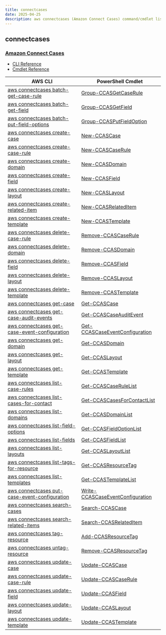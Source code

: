 ```yaml
---
title: connectcases
date: 2025-04-25
description: aws connectcases (Amazon Connect Cases) command/cmdlet list.
---
```


## connectcases

### [Amazon Connect Cases](https://aws.amazon.com/connect/cases/)

* [CLI Reference](https://awscli.amazonaws.com/v2/documentation/api/latest/reference/connectcases/index.html)
* [Cmdlet Reference](https://docs.aws.amazon.com/powershell/latest/reference/items/ConnectCases_cmdlets.html)

|AWS CLI|PowerShell Cmdlet|
|----|----|
|[aws connectcases batch-get-case-rule](https://awscli.amazonaws.com/v2/documentation/api/latest/reference/connectcases/batch-get-case-rule.html)|[Group-CCASGetCaseRule](https://docs.aws.amazon.com/powershell/latest/reference/items/Group-CCASGetCaseRule.html)|
|[aws connectcases batch-get-field](https://awscli.amazonaws.com/v2/documentation/api/latest/reference/connectcases/batch-get-field.html)|[Group-CCASGetField](https://docs.aws.amazon.com/powershell/latest/reference/items/Group-CCASGetField.html)|
|[aws connectcases batch-put-field-options](https://awscli.amazonaws.com/v2/documentation/api/latest/reference/connectcases/batch-put-field-options.html)|[Group-CCASPutFieldOption](https://docs.aws.amazon.com/powershell/latest/reference/items/Group-CCASPutFieldOption.html)|
|[aws connectcases create-case](https://awscli.amazonaws.com/v2/documentation/api/latest/reference/connectcases/create-case.html)|[New-CCASCase](https://docs.aws.amazon.com/powershell/latest/reference/items/New-CCASCase.html)|
|[aws connectcases create-case-rule](https://awscli.amazonaws.com/v2/documentation/api/latest/reference/connectcases/create-case-rule.html)|[New-CCASCaseRule](https://docs.aws.amazon.com/powershell/latest/reference/items/New-CCASCaseRule.html)|
|[aws connectcases create-domain](https://awscli.amazonaws.com/v2/documentation/api/latest/reference/connectcases/create-domain.html)|[New-CCASDomain](https://docs.aws.amazon.com/powershell/latest/reference/items/New-CCASDomain.html)|
|[aws connectcases create-field](https://awscli.amazonaws.com/v2/documentation/api/latest/reference/connectcases/create-field.html)|[New-CCASField](https://docs.aws.amazon.com/powershell/latest/reference/items/New-CCASField.html)|
|[aws connectcases create-layout](https://awscli.amazonaws.com/v2/documentation/api/latest/reference/connectcases/create-layout.html)|[New-CCASLayout](https://docs.aws.amazon.com/powershell/latest/reference/items/New-CCASLayout.html)|
|[aws connectcases create-related-item](https://awscli.amazonaws.com/v2/documentation/api/latest/reference/connectcases/create-related-item.html)|[New-CCASRelatedItem](https://docs.aws.amazon.com/powershell/latest/reference/items/New-CCASRelatedItem.html)|
|[aws connectcases create-template](https://awscli.amazonaws.com/v2/documentation/api/latest/reference/connectcases/create-template.html)|[New-CCASTemplate](https://docs.aws.amazon.com/powershell/latest/reference/items/New-CCASTemplate.html)|
|[aws connectcases delete-case-rule](https://awscli.amazonaws.com/v2/documentation/api/latest/reference/connectcases/delete-case-rule.html)|[Remove-CCASCaseRule](https://docs.aws.amazon.com/powershell/latest/reference/items/Remove-CCASCaseRule.html)|
|[aws connectcases delete-domain](https://awscli.amazonaws.com/v2/documentation/api/latest/reference/connectcases/delete-domain.html)|[Remove-CCASDomain](https://docs.aws.amazon.com/powershell/latest/reference/items/Remove-CCASDomain.html)|
|[aws connectcases delete-field](https://awscli.amazonaws.com/v2/documentation/api/latest/reference/connectcases/delete-field.html)|[Remove-CCASField](https://docs.aws.amazon.com/powershell/latest/reference/items/Remove-CCASField.html)|
|[aws connectcases delete-layout](https://awscli.amazonaws.com/v2/documentation/api/latest/reference/connectcases/delete-layout.html)|[Remove-CCASLayout](https://docs.aws.amazon.com/powershell/latest/reference/items/Remove-CCASLayout.html)|
|[aws connectcases delete-template](https://awscli.amazonaws.com/v2/documentation/api/latest/reference/connectcases/delete-template.html)|[Remove-CCASTemplate](https://docs.aws.amazon.com/powershell/latest/reference/items/Remove-CCASTemplate.html)|
|[aws connectcases get-case](https://awscli.amazonaws.com/v2/documentation/api/latest/reference/connectcases/get-case.html)|[Get-CCASCase](https://docs.aws.amazon.com/powershell/latest/reference/items/Get-CCASCase.html)|
|[aws connectcases get-case-audit-events](https://awscli.amazonaws.com/v2/documentation/api/latest/reference/connectcases/get-case-audit-events.html)|[Get-CCASCaseAuditEvent](https://docs.aws.amazon.com/powershell/latest/reference/items/Get-CCASCaseAuditEvent.html)|
|[aws connectcases get-case-event-configuration](https://awscli.amazonaws.com/v2/documentation/api/latest/reference/connectcases/get-case-event-configuration.html)|[Get-CCASCaseEventConfiguration](https://docs.aws.amazon.com/powershell/latest/reference/items/Get-CCASCaseEventConfiguration.html)|
|[aws connectcases get-domain](https://awscli.amazonaws.com/v2/documentation/api/latest/reference/connectcases/get-domain.html)|[Get-CCASDomain](https://docs.aws.amazon.com/powershell/latest/reference/items/Get-CCASDomain.html)|
|[aws connectcases get-layout](https://awscli.amazonaws.com/v2/documentation/api/latest/reference/connectcases/get-layout.html)|[Get-CCASLayout](https://docs.aws.amazon.com/powershell/latest/reference/items/Get-CCASLayout.html)|
|[aws connectcases get-template](https://awscli.amazonaws.com/v2/documentation/api/latest/reference/connectcases/get-template.html)|[Get-CCASTemplate](https://docs.aws.amazon.com/powershell/latest/reference/items/Get-CCASTemplate.html)|
|[aws connectcases list-case-rules](https://awscli.amazonaws.com/v2/documentation/api/latest/reference/connectcases/list-case-rules.html)|[Get-CCASCaseRuleList](https://docs.aws.amazon.com/powershell/latest/reference/items/Get-CCASCaseRuleList.html)|
|[aws connectcases list-cases-for-contact](https://awscli.amazonaws.com/v2/documentation/api/latest/reference/connectcases/list-cases-for-contact.html)|[Get-CCASCasesForContactList](https://docs.aws.amazon.com/powershell/latest/reference/items/Get-CCASCasesForContactList.html)|
|[aws connectcases list-domains](https://awscli.amazonaws.com/v2/documentation/api/latest/reference/connectcases/list-domains.html)|[Get-CCASDomainList](https://docs.aws.amazon.com/powershell/latest/reference/items/Get-CCASDomainList.html)|
|[aws connectcases list-field-options](https://awscli.amazonaws.com/v2/documentation/api/latest/reference/connectcases/list-field-options.html)|[Get-CCASFieldOptionList](https://docs.aws.amazon.com/powershell/latest/reference/items/Get-CCASFieldOptionList.html)|
|[aws connectcases list-fields](https://awscli.amazonaws.com/v2/documentation/api/latest/reference/connectcases/list-fields.html)|[Get-CCASFieldList](https://docs.aws.amazon.com/powershell/latest/reference/items/Get-CCASFieldList.html)|
|[aws connectcases list-layouts](https://awscli.amazonaws.com/v2/documentation/api/latest/reference/connectcases/list-layouts.html)|[Get-CCASLayoutList](https://docs.aws.amazon.com/powershell/latest/reference/items/Get-CCASLayoutList.html)|
|[aws connectcases list-tags-for-resource](https://awscli.amazonaws.com/v2/documentation/api/latest/reference/connectcases/list-tags-for-resource.html)|[Get-CCASResourceTag](https://docs.aws.amazon.com/powershell/latest/reference/items/Get-CCASResourceTag.html)|
|[aws connectcases list-templates](https://awscli.amazonaws.com/v2/documentation/api/latest/reference/connectcases/list-templates.html)|[Get-CCASTemplateList](https://docs.aws.amazon.com/powershell/latest/reference/items/Get-CCASTemplateList.html)|
|[aws connectcases put-case-event-configuration](https://awscli.amazonaws.com/v2/documentation/api/latest/reference/connectcases/put-case-event-configuration.html)|[Write-CCASCaseEventConfiguration](https://docs.aws.amazon.com/powershell/latest/reference/items/Write-CCASCaseEventConfiguration.html)|
|[aws connectcases search-cases](https://awscli.amazonaws.com/v2/documentation/api/latest/reference/connectcases/search-cases.html)|[Search-CCASCase](https://docs.aws.amazon.com/powershell/latest/reference/items/Search-CCASCase.html)|
|[aws connectcases search-related-items](https://awscli.amazonaws.com/v2/documentation/api/latest/reference/connectcases/search-related-items.html)|[Search-CCASRelatedItem](https://docs.aws.amazon.com/powershell/latest/reference/items/Search-CCASRelatedItem.html)|
|[aws connectcases tag-resource](https://awscli.amazonaws.com/v2/documentation/api/latest/reference/connectcases/tag-resource.html)|[Add-CCASResourceTag](https://docs.aws.amazon.com/powershell/latest/reference/items/Add-CCASResourceTag.html)|
|[aws connectcases untag-resource](https://awscli.amazonaws.com/v2/documentation/api/latest/reference/connectcases/untag-resource.html)|[Remove-CCASResourceTag](https://docs.aws.amazon.com/powershell/latest/reference/items/Remove-CCASResourceTag.html)|
|[aws connectcases update-case](https://awscli.amazonaws.com/v2/documentation/api/latest/reference/connectcases/update-case.html)|[Update-CCASCase](https://docs.aws.amazon.com/powershell/latest/reference/items/Update-CCASCase.html)|
|[aws connectcases update-case-rule](https://awscli.amazonaws.com/v2/documentation/api/latest/reference/connectcases/update-case-rule.html)|[Update-CCASCaseRule](https://docs.aws.amazon.com/powershell/latest/reference/items/Update-CCASCaseRule.html)|
|[aws connectcases update-field](https://awscli.amazonaws.com/v2/documentation/api/latest/reference/connectcases/update-field.html)|[Update-CCASField](https://docs.aws.amazon.com/powershell/latest/reference/items/Update-CCASField.html)|
|[aws connectcases update-layout](https://awscli.amazonaws.com/v2/documentation/api/latest/reference/connectcases/update-layout.html)|[Update-CCASLayout](https://docs.aws.amazon.com/powershell/latest/reference/items/Update-CCASLayout.html)|
|[aws connectcases update-template](https://awscli.amazonaws.com/v2/documentation/api/latest/reference/connectcases/update-template.html)|[Update-CCASTemplate](https://docs.aws.amazon.com/powershell/latest/reference/items/Update-CCASTemplate.html)|

